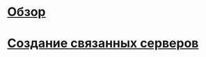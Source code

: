 # [Обзор](linked-servers-database-engine.md)  
# [Создание связанных серверов](create-linked-servers-sql-server-database-engine.md)  
